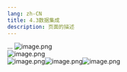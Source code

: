 ```yaml
---
lang: zh-CN
title: 4.3数据集成
description: 页面的描述
---
```


<!-- 这里是 Markdown 内容 -->

...
![image.png](https://cdn.nlark.com/yuque/0/2022/png/21437124/1668505193341-c169fadb-2e97-4620-b9af-988cdd31060d.png#averageHue=%23f0efee&clientId=u1cc07015-c0a3-4&crop=0&crop=0&crop=1&crop=1&from=paste&height=823&id=ubf88a398&margin=%5Bobject%20Object%5D&name=image.png&originHeight=1029&originWidth=1920&originalType=binary&ratio=1&rotation=0&showTitle=false&size=169303&status=done&style=none&taskId=uaac8b7b9-e0b9-41a9-ae15-4f094d1b440&title=&width=1536)<br />![image.png](https://cdn.nlark.com/yuque/0/2022/png/21437124/1668505251221-f821c449-f7b1-4965-9637-a2bd993d487c.png#averageHue=%23f1f0ef&clientId=u1cc07015-c0a3-4&crop=0&crop=0&crop=1&crop=1&from=paste&height=823&id=u9a5e1647&margin=%5Bobject%20Object%5D&name=image.png&originHeight=1029&originWidth=1920&originalType=binary&ratio=1&rotation=0&showTitle=false&size=125633&status=done&style=none&taskId=ufdb1e007-4323-4fa1-be80-37907d55952&title=&width=1536)<br />![image.png](https://cdn.nlark.com/yuque/0/2022/png/21437124/1668505269366-c99e2b12-5c24-46ee-a2ef-b3026a053dd7.png#averageHue=%23e7e6e5&clientId=u1cc07015-c0a3-4&crop=0&crop=0&crop=1&crop=1&from=paste&height=823&id=u63b5b5b3&margin=%5Bobject%20Object%5D&name=image.png&originHeight=1029&originWidth=1920&originalType=binary&ratio=1&rotation=0&showTitle=false&size=125019&status=done&style=none&taskId=u5a87eb4b-8437-4895-9416-13177d079d9&title=&width=1536)![image.png](https://cdn.nlark.com/yuque/0/2022/png/21437124/1668505295923-eb51c93e-4830-4174-a7ad-04e8f12cc0d5.png#averageHue=%23efeeed&clientId=u1cc07015-c0a3-4&crop=0&crop=0&crop=1&crop=1&from=paste&height=823&id=u90976e05&margin=%5Bobject%20Object%5D&name=image.png&originHeight=1029&originWidth=1920&originalType=binary&ratio=1&rotation=0&showTitle=false&size=201752&status=done&style=none&taskId=u6bb4e196-3bf6-4811-8c7d-9fe5cb618bb&title=&width=1536)![image.png](https://cdn.nlark.com/yuque/0/2022/png/21437124/1668505365023-8384a083-68ae-451f-a835-98a697d973e2.png#averageHue=%23efeeea&clientId=u1cc07015-c0a3-4&crop=0&crop=0&crop=1&crop=1&from=paste&height=823&id=ucbfccb95&margin=%5Bobject%20Object%5D&name=image.png&originHeight=1029&originWidth=1920&originalType=binary&ratio=1&rotation=0&showTitle=false&size=141396&status=done&style=none&taskId=u400e3293-c586-42b9-bd33-c2dc586b92f&title=&width=1536)
